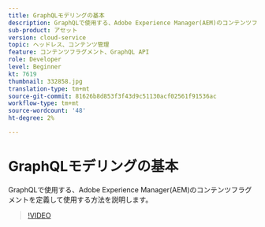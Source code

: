 ```yaml
---
title: GraphQLモデリングの基本
description: GraphQLで使用する、Adobe Experience Manager(AEM)のコンテンツフラグメントを定義して使用する方法を説明します。
sub-product: アセット
version: cloud-service
topic: ヘッドレス、コンテンツ管理
feature: コンテンツフラグメント、GraphQL API
role: Developer
level: Beginner
kt: 7619
thumbnail: 332858.jpg
translation-type: tm+mt
source-git-commit: 81626b8d853f3f43d9c51130acf02561f91536ac
workflow-type: tm+mt
source-wordcount: '48'
ht-degree: 2%

---
```



# GraphQLモデリングの基本

GraphQLで使用する、Adobe Experience Manager(AEM)のコンテンツフラグメントを定義して使用する方法を説明します。

>[!VIDEO](https://video.tv.adobe.com/v/332858/?quality=12&learn=on)

